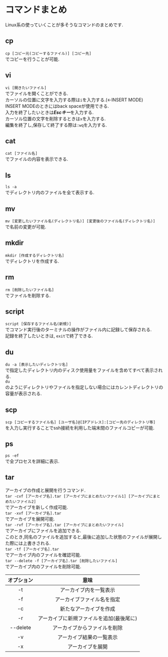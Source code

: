 # コマンドまとめ
Linux系の使っていくことが多そうなコマンドのまとめです.

## cp
`cp [コピー元(コピーするファイル)] [コピー先]`  
でコピーを行うことが可能.

## vi
`vi [開きたいファイル]`  
でファイルを開くことができる.  
カーソルの位置に文字を入力する際は`i`を入力する.(<-INSERT MODE)  
INSERT MODEのときにはback spaceが使用できる.  
入力を終了したいときは***Escキー***を入力する.  
カーソル位置の文字を削除するときは`x`を入力する.  
編集を終了し,保存して終了する際は`:wq`を入力する.

## cat
`cat [ファイル名]`  
でファイルの内容を表示できる.

## ls
`ls -a`  
でディレクトリ内のファイルを全て表示する.

## mv
`mv [変更したいファイル名(ディレクトリ名)] [変更後のファイル名(ディレクトリ名)]`  
で名前の変更が可能.

## mkdir
`mkdir [作成するディレクトリ名]`  
でディレクトリを作成する.

## rm
`rm [削除したいファイル名]`  
でファイルを削除する.

## script
`script [保存するファイル名(新規)]`  
でコマンド実行後のターミナルの操作がファイル内に記録して保存される.  
記録を終了したいときは,  `exit`で終了できる.  

## du
`du -a [表示したいディレクトリ名]`  
で指定したディレクトリ内のディスク使用量をファイルを含めてすべて表示される.  
`du`  
のようにディレクトリやファイルを指定しない場合にはカレントディレクトリの容量が表示される.

## scp
`scp [コピーするファイル名] [ユーザ名]@[IPアドレス]:[コピー先のディレクトリ等]`  
を入力し実行することでssh接続を利用した端末間のファイルコピーが可能.

## ps
`ps -ef`  
で全プロセスを詳細に表示.

## tar
アーカイブの作成と展開を行うコマンド.  
`tar -cvf [アーカイブ名].tar [アーカイブにまとめたいファイル1] [アーカイブにまとめたいファイル2]`  
でアーカイブを新しく作成可能.  
`tar -xvf [アーカイブ名].tar`  
でアーカイブを展開可能.  
`tar -rvf [アーカイブ名].tar [アーカイブにまとめたいファイル]`  
でアーカイブにファイルを追加できる.  
このとき,同名のファイルを追加すると,最後に追加した状態のファイルが展開した際には上書きされる.  
`tar -tf [アーカイブ名].tar`  
でアーカイブ内のファイルを確認可能.  
`tar --delete -f [アーカイブ名].tar [削除したいファイル]`  
でアーカイブ内のファイルを削除可能.  
  
|オプション|意味|
|:---:|:---:|
|-t|アーカイブ内を一覧表示|
|-f|アーカイブファイル名を指定|
|-c|新たなアーカイブを作成|
|-r|アーカイブに新規ファイルを追加(最後尾に)|
|--delete|アーカイブからファイルを削除|
|-v|アーカイブ結果の一覧表示|
|-x|アーカイブを展開|
